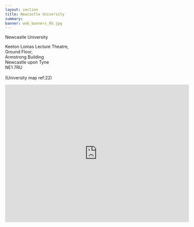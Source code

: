 ```yaml
---
layout: section
title: Newcastle University
summary: 
banner: web_banners_05.jpg
---
```




Newcastle University

Keeton Lomas Lecture Theatre, <br>
Ground Floor, <br>
Armstrong Building <br>
Newcastle upon Tyne <br>
NE1 7RU<br><br>
(University map ref:22)<br>


	

<iframe src="https://www.google.com/maps/embed?pb=!1m18!1m12!1m3!1d2289.619557341928!2d-1.6166910999999997!3d54.979770599999995!2m3!1f0!2f0!3f0!3m2!1i1024!2i768!4f13.1!3m3!1m2!1s0x487e70c8a2a66045%3A0x8880ba2439300b80!2sArmstrong%20Building!5e0!3m2!1sen!2suk!4v1667294827604!5m2!1sen!2suk" width="600" height="450" style="border:0;" allowfullscreen="" loading="lazy" referrerpolicy="no-referrer-when-downgrade"></iframe>








